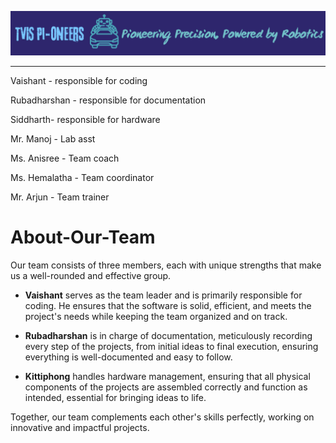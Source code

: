 ![Image Description](Logo.png)
___


Vaishant - responsible for coding 

Rubadharshan - responsible for documentation

Siddharth- responsible for hardware

Mr. Manoj - Lab asst

Ms. Anisree - Team coach

Ms. Hemalatha - Team coordinator

Mr. Arjun - Team trainer

# About-Our-Team

Our team consists of three members, each with unique strengths that make us a well-rounded and effective group.

- **Vaishant** serves as the team leader and is primarily responsible for coding. He ensures that the software is solid, efficient, and meets the project's needs while keeping the team organized and on track.

- **Rubadharshan** is in charge of documentation, meticulously recording every step of the projects, from initial ideas to final execution, ensuring everything is well-documented and easy to follow.

- **Kittiphong** handles hardware management, ensuring that all physical components of the projects are assembled correctly and function as intended, essential for bringing ideas to life.

Together, our team complements each other's skills perfectly, working on innovative and impactful projects.


